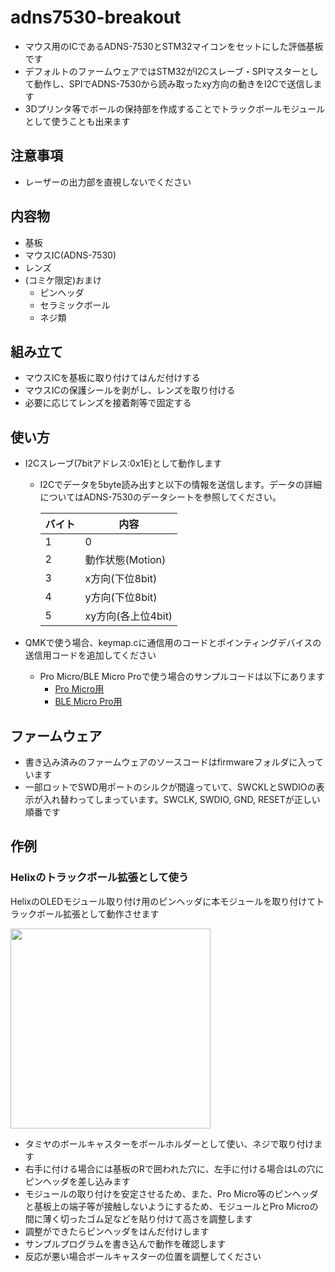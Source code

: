# adns7530-breakout
- マウス用のICであるADNS-7530とSTM32マイコンをセットにした評価基板です
- デフォルトのファームウェアではSTM32がI2Cスレーブ・SPIマスターとして動作し、SPIでADNS-7530から読み取ったxy方向の動きをI2Cで送信します 
- 3Dプリンタ等でボールの保持部を作成することでトラックボールモジュールとして使うことも出来ます

## 注意事項
- レーザーの出力部を直視しないでください

## 内容物
- 基板
- マウスIC(ADNS-7530)
- レンズ
- (コミケ限定)おまけ
  - ピンヘッダ
  - セラミックボール
  - ネジ類

## 組み立て
- マウスICを基板に取り付けてはんだ付けする
- マウスICの保護シールを剥がし、レンズを取り付ける
- 必要に応じてレンズを接着剤等で固定する


## 使い方
- I2Cスレーブ(7bitアドレス:0x1E)として動作します
  - I2Cでデータを5byte読み出すと以下の情報を送信します。データの詳細についてはADNS-7530のデータシートを参照してください。
  
    | バイト | 内容              |
    | ------ | ----------------- |
    | 1      | 0                 |
    | 2      | 動作状態(Motion)  |
    | 3      | x方向(下位8bit)   |
    | 4      | y方向(下位8bit)   |
    | 5      | xy方向(各上位4bit) |
    
- QMKで使う場合、keymap.cに通信用のコードとポインティングデバイスの送信用コードを追加してください
  - Pro Micro/BLE Micro Proで使う場合のサンプルコードは以下にあります
    - [Pro Micro用](https://github.com/sekigon-gonnoc/qmk_firmware/tree/dev/ble_micro_pro/keyboards/helix/rev2/keymaps/tb_module)
    - [BLE Micro Pro用](https://github.com/sekigon-gonnoc/qmk_firmware/tree/dev/ble_micro_pro/keyboards/ble_micro_pro/keymaps/tb_module)

## ファームウェア
- 書き込み済みのファームウェアのソースコードはfirmwareフォルダに入っています
- 一部ロットでSWD用ポートのシルクが間違っていて、SWCKLとSWDIOの表示が入れ替わってしまっています。SWCLK, SWDIO, GND, RESETが正しい順番です

## 作例
### Helixのトラックボール拡張として使う
HelixのOLEDモジュール取り付け用のピンヘッダに本モジュールを取り付けてトラックボール拡張として動作させます

<img src="https://user-images.githubusercontent.com/43873124/71624362-7ebdc700-2c25-11ea-87c7-bde34b2fab53.png" width="320">

- タミヤのボールキャスターをボールホルダーとして使い、ネジで取り付けます
- 右手に付ける場合には基板のRで囲われた穴に、左手に付ける場合はLの穴にピンヘッダを差し込みます
- モジュールの取り付けを安定させるため、また、Pro Micro等のピンヘッダと基板上の端子等が接触しないようにするため、モジュールとPro Microの間に薄く切ったゴム足などを貼り付けて高さを調整します
- 調整ができたらピンヘッダをはんだ付けします
- サンプルプログラムを書き込んで動作を確認します
- 反応が悪い場合ボールキャスターの位置を調整してください
